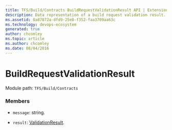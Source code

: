 ```yaml
---
title: TFS/Build/Contracts BuildRequestValidationResult API | Extensions for Azure DevOps Services
description: Data representation of a build request validation result.
ms.assetid: 0a87872a-dfd9-25e8-f352-faa3709aa63c
ms.technology: devops-ecosystem
generated: true
author: chcomley
ms.topic: article
ms.author: chcomley
ms.date: 08/04/2016
---
```


# BuildRequestValidationResult

Module path: `TFS/Build/Contracts`

### Members

* `message`: string.

* `result`: [ValidationResult](./ValidationResult.md).
